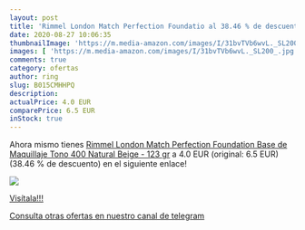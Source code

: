 ```yaml
---
layout: post
title: 'Rimmel London Match Perfection Foundatio al 38.46 % de descuento'
date: 2020-08-27 10:06:35
thumbnailImage: 'https://m.media-amazon.com/images/I/31bvTVb6wvL._SL200_.jpg'
images: [ 'https://m.media-amazon.com/images/I/31bvTVb6wvL._SL200_.jpg' ]
comments: true
category: ofertas
author: ring
slug: B015CMHHPQ
description:
actualPrice: 4.0 EUR
comparePrice: 6.5 EUR
inStock: true
---
```


Ahora mismo tienes [Rimmel London Match Perfection Foundation Base de Maquillaje Tono 400 Natural Beige - 123 gr](https://www.amazon.com/dp/B015CMHHPQ/?tag=redken08-20) a 4.0 EUR (original: 6.5 EUR) (38.46 %  de descuento) en el siguiente enlace!

[![](https://m.media-amazon.com/images/I/31bvTVb6wvL._SL200_.jpg)](https://www.amazon.com/dp/B015CMHHPQ/?tag=redken08-20)

[Visítala!!!](https://www.amazon.com/dp/B015CMHHPQ/?tag=redken08-20)

[Consulta otras ofertas en nuestro canal de telegram](https://t.me/s/ofertas25)
